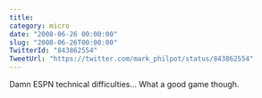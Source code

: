 ```yaml
---
title: 
category: micro
date: "2008-06-26 00:00:00"
slug: "2008-06-26T00:00:00"
TwitterId: "843862554"
TweetUrl: "https://twitter.com/mark_philpot/status/843862554"
---
```


Damn ESPN technical difficulties... What a good game though.
